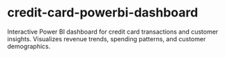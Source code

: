 # credit-card-powerbi-dashboard
Interactive Power BI dashboard for credit card transactions and customer insights. Visualizes revenue trends, spending patterns, and customer demographics.
